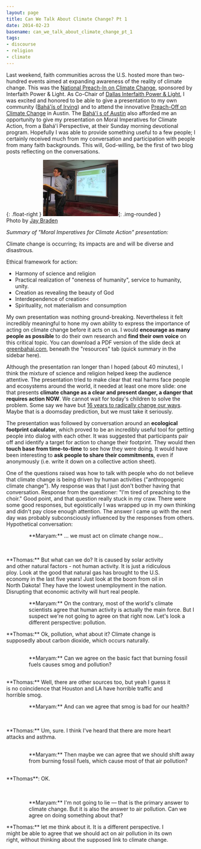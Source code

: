 ```yaml
---
layout: page
title: Can We Talk About Climate Change? Pt 1
date: 2014-02-23
basename: can_we_talk_about_climate_change_pt_1
tags:
- discourse
- religion
- climate
---
```


Last weekend, faith communities across the U.S. hosted more than two-hundred
events aimed at expanding awareness of the reality of climate change. This was
the <a href="http://www.preachin.org/">National Preach-In on Climate Change</a>,
sponsored by Interfaith Power &amp; Light. As Co-Chair of <a
href="http://www.dallasinterfaith.org">Dallas Interfaith Power &amp; Light</a>,
I was excited and honored to be able to give a presentation to my own community
(<a href="http://www.irvingbahai.org/?">Bah&aacute;'&iacute;s of Irving</a>) and
to attend the innovative <a
href="http://txipl.org/content/youre-invited-austins-first-ever-preach-climate-change">Preach-Off
on Climate Change</a> in Austin. The <a
href="http://www.austinbahai.org">Bah&aacute;'&iacute; s of Austin</a> also
afforded me an opportunity to give my presentation on Moral Imperatives for
Climate Action, from a Bah&aacute;'&iacute; Perspective, at their Sunday morning
devotional program. Hopefully I was able to provide something useful to a few
people; I certainly received much from my conversation and participation with
people from many faith backgrounds. This will, God-willing, be the first of two
blog posts reflecting on the conversations.

<!--more-->

{: .float-right }
![Stephen talking](/images/sf_Presenting_2014_02_16.jpg){: .img-rounded }<br>
Photo by <a href="https://www.jaybraden.net/">Jay Braden</a>

_Summary of "Moral Imperatives for Climate Action" presentation:_

Climate change is occurring; its impacts are and will be diverse and disastrous.

Ethical framework for action:

* Harmony of science and religion
* Practical realization of "oneness of humanity", service to humanity, unity.
* Creation as revealing the beauty of God
* Interdependence of creation<
* Spirituality, not materialism and consumption

My own presentation was nothing ground-breaking. Nevertheless it felt incredibly
meaningful to hone my own ability to express the importance of acting on climate
change before it acts on us. I would **encourage as many people as possible** to
do their own research and **find their own voice** on this critical topic. You
can download a PDF version of the slide deck at <a
href="http://www.greenbahai.com">greenbahai.com</a>, beneath the "resources" tab
(quick summary in the sidebar here).

Although the presentation ran longer than I hoped (about 40 minutes), I think
the mixture of science and religion helped keep the audience attentive. The
presentation tried to make clear that real harms face people and ecosystems
around the world, it needed at least one more slide: one that presents **climate
change as a clear and present danger, a danger that requires action NOW**. We
cannot wait for today's children to solve the problem. Some say we have but <a
href="http://www.theguardian.com/environment/earth-insight/2013/jul/10/james-hansen-fossil-fuels-runaway-global-warming">16
years to radically change our ways</a>. Maybe that is a doomsday prediction, but
we must take it seriously.

The presentation was followed by conversation around an **ecological footprint
calculator**, which proved to be an incredibly useful tool for getting people
into dialog with each other. It was suggested that participants pair off and
identify a target for action to change their footprint. They would then **touch
base from time-to-time** to see how they were doing. It would have been
interesting to **ask people to share their commitments**, even if anonymously
(i.e. write it down on a collective action sheet).

One of the questions raised was how to talk with people who do not believe that
climate change is being driven by human activities ("anthropogenic climate
change"). My response was that I just don't bother having that conversation.
Response from the questioner: "I'm tired of preaching to the choir." Good point,
and that question really stuck in my craw. There were some good responses, but
egoistically I was wrapped up in my own thinking and didn't pay close enough
attention. The answer I came up with the next day was probably subconsciously
influenced by the responses from others. Hypothetical conversation:

<style type="text/css">
.maryam { padding-left: 60px; background-image: url('/images/woman.png'); background-position: top left; background-repeat: no-repeat; min-height: 50px;}
.thomas { padding-right: 60px; background-image: url('/images/strawMan.png'); background-position: top right; background-repeat: no-repeat; min-height: 50px; }
</style>
<p class="maryam">
**Maryam:** &hellip; we must act on climate change now&hellip;
</p>
<p class="thomas">
**Thomas:** But what can we do? It is caused by solar activity and other natural factors - not human activity. It is just a ridiculous ploy. Look at the good that natural gas has brought to the U.S. economy in the last five years! Just look at the boom from oil in North Dakota! They have the lowest unemployment in the nation. Disrupting that economic activity will hurt real people.
</p>
<p class="maryam">
**Maryam:** On the contrary, most of the world's climate scientists agree that human activity is actually the main force. But I suspect we're not going to agree on that right now. Let's look a different perspective: pollution.
</p>
<p class="thomas">
**Thomas:** Ok, pollution, what about it? Climate change is supposedly about carbon dioxide, which occurs naturally. 
</p>
<p class="maryam">
**Maryam:** Can we agree on the basic fact that burning fossil fuels causes smog and pollution?
</p>
<p class="thomas">
**Thomas:** Well, there are other sources too, but yeah I guess it is no coincidence that Houston and LA have horrible traffic and horrible smog.
</p>
<p class="maryam">
**Maryam:** And can we agree that smog is bad for our health?
</p>
<p class="thomas">
**Thomas:** Um, sure. I think I've heard that there are more heart attacks and asthma.
</p>
<p class="maryam">
**Maryam:** Then maybe we can agree that we should shift away from burning fossil fuels, which cause most of that air pollution?
</p>
<p class="thomas">
**Thomas**: OK.
</p>
<p class="maryam">
**Maryam:** I'm not going to lie &mdash; that is the primary answer to climate change. But it is also the answer to air pollution. Can we agree on doing something about that?
</p>
<p class="thomas">
**Thomas:** let me think about it. It is a different perspective. I might be able to agree that we should act on air pollution in its own right, without thinking about the supposed link to climate change.
</p>
